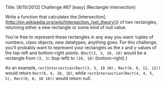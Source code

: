Title: [8/10/2012] Challenge #87 [easy] (Rectangle intersection)

Write a function that calculates the [intersection](http://en.wikipedia.org/wiki/Intersection_(set_theory\)) of two rectangles, returning either a new rectangle or some kind of null value. 

You're free to represent these rectangles in any way you want: tuples of numbers, class objects, new datatypes, anything goes. For this challenge, you'll probably want to represent your rectangles as the *x* and *y* values of the top-left and bottom-right points. (`Rect(3, 3, 10, 10)` would be a rectangle from `(3, 3)` (top-left) to `(10, 10)` (bottom-right).)

As an example, `rectIntersection(Rect(3, 3, 10 10), Rect(6, 6, 12, 12))` would return `Rect(6, 6, 10, 10)`, while `rectIntersection(Rect(4, 4, 5, 5), Rect(6, 6, 10 10))` would return null.